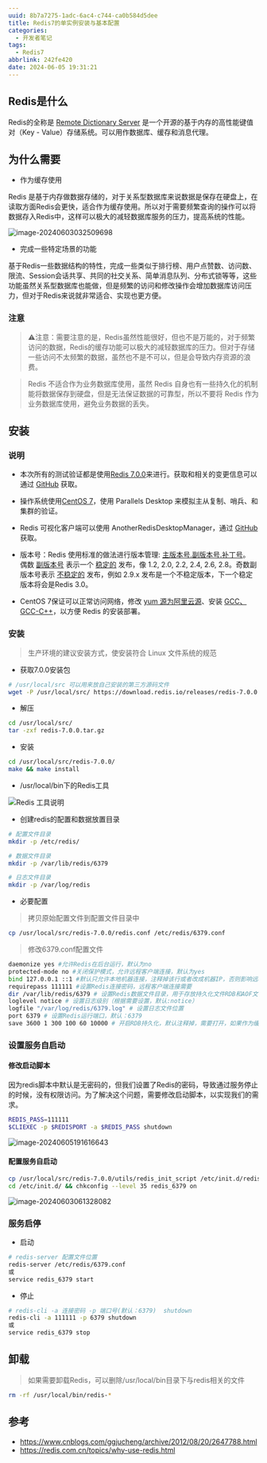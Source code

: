 ```yaml
---
uuid: 8b7a7275-1adc-6ac4-c744-ca0b584d5dee
title: Redis7的单实例安装与基本配置
categories:
  - 开发者笔记
tags:
  - Redis7
abbrlink: 242fe420
date: 2024-06-05 19:31:21
---
```


<meta name="referrer" content="no-referrer" />

<!--more-->

## Redis是什么

Redis的全称是 <u>Remote Dictionary Server</u> 是一个开源的基于内存的高性能键值对（Key - Value）存储系统。可以用作数据库、缓存和消息代理。

## 为什么需要

- 作为缓存使用

Redis 是基于内存做数据存储的，对于关系型数据库来说数据是保存在硬盘上，在读取方面Redis会更快，适合作为缓存使用。所以对于需要频繁查询的操作可以将数据存入Redis中，这样可以极大的减轻数据库服务的压力，提高系统的性能。

![image-20240603032509698](https://qiniu-image.gotojava.cn/blog/202406030325885.png)

- 完成一些特定场景的功能

基于Redis一些数据结构的特性，完成一些类似于排行榜、用户点赞数、访问数、限流、Session会话共享、共同的社交关系、简单消息队列、分布式锁等等，这些功能虽然关系型数据库也能做，但是频繁的访问和修改操作会增加数据库访问压力，但对于Redis来说就非常适合、实现也更方便。

### 注意

> ⚠️注意：需要注意的是，Redis虽然性能很好，但也不是万能的，对于频繁访问的数据，Redis的缓存功能可以极大的减轻数据库的压力。但对于存储一些访问不太频繁的数据，虽然也不是不可以，但是会导致内存资源的浪费。

> Redis 不适合作为业务数据库使用，虽然 Redis 自身也有一些持久化的机制能将数据保存到硬盘，但是无法保证数据的可靠型，所以不要将 Redis 作为业务数据库使用，避免业务数据的丢失。

## 安装

### 说明

- 本次所有的测试验证都是使用[Redis 7.0.0](https://github.com/redis/redis/releases/tag/7.0.0)来进行。获取和相关的变更信息可以通过 [GitHub](https://github.com/redis/redis/releases) 获取。
- 操作系统使用<u>CentOS 7</u>，使用 Parallels Desktop 来模拟主从复制、哨兵、和集群的验证。

- Redis 可视化客户端可以使用 AnotherRedisDesktopManager，通过 [GitHub](https://github.com/qishibo/AnotherRedisDesktopManager/releases) 获取。
- 版本号：Redis 使用标准的做法进行版本管理: <u>主版本号.副版本号.补丁号</u>。 偶数 <u>副版本号</u> 表示一个 <u>稳定的</u> 发布，像 1.2, 2.0, 2.2, 2.4, 2.6, 2.8。奇数副版本号表示 <u>不稳定的</u> 发布，例如 2.9.x 发布是一个不稳定版本，下一个稳定版本将会是Redis 3.0。
- CentOS 7保证可以正常访问网络，修改 [yum 源为阿里云源](https://blog.csdn.net/weixin_38924500/article/details/109555882)、安装 [GCC、GCC-C++](https://gotojava.cn/article/aba7d07)，以方便 Redis 的安装部署。

### 安装

> 生产环境的建议安装方式，使安装符合 Linux 文件系统的规范

- 获取7.0.0安装包

```bash
# /usr/local/src 可以用来放自己安装的第三方源码文件
wget -P /usr/local/src/ https://download.redis.io/releases/redis-7.0.0.tar.gz
```

- 解压

```bash
cd /usr/local/src/
tar -zxf redis-7.0.0.tar.gz
```

- 安装

```bash
cd /usr/local/src/redis-7.0.0/
make && make install
```

- /usr/local/bin下的Redis工具

![Redis 工具说明](https://qiniu-image.gotojava.cn/blog/202406030459591.png)

- 创建redis的配置和数据放置目录

```bash
# 配置文件目录
mkdir -p /etc/redis/

# 数据文件目录
mkdir -p /var/lib/redis/6379

# 日志文件目录
mkdir -p /var/log/redis
```

- 必要配置

> 拷贝原始配置文件到配置文件目录中

```bash
cp /usr/local/src/redis-7.0.0/redis.conf /etc/redis/6379.conf
```

> 修改6379.conf配置文件

```bash
daemonize yes #允许Redis在后台运行，默认为no
protected-mode no #关闭保护模式，允许远程客户端连接，默认为yes
bind 127.0.0.1 ::1 #默认只允许本地机器连接，注释掉该行或者改成机器IP，否则影响远程机器连接
requirepass 111111 #设置Redis连接密码，远程客户端连接需要
dir /var/lib/redis/6379 # 设置Redis数据文件目录，用于存放持久化文件RDB和AOF文件，默认为配置文件的所在目录（即安装目录）
loglevel notice # 设置日志级别（根据需要设置，默认:notice）
logfile "/var/log/redis/6379.log" # 设置日志文件位置
port 6379 # 设置Redis运行端口，默认：6379
save 3600 1 300 100 60 10000 # 开启RDB持久化，默认注释掉，需要打开，如果作为缓存使用，可以不开启
```

### 设置服务自启动

#### 修改启动脚本

因为redis脚本中默认是无密码的，但我们设置了Redis的密码，导致通过服务停止的时候，没有权限访问。为了解决这个问题，需要修改启动脚本，以实现我们的需求。

```bash
REDIS_PASS=111111
$CLIEXEC -p $REDISPORT -a $REDIS_PASS shutdown
```

![image-20240605191616643](https://qiniu-image.gotojava.cn/blog/202406051916738.png)

#### 配置服务自启动

```bash
cp /usr/local/src/redis-7.0.0/utils/redis_init_script /etc/init.d/redis_6379
cd /etc/init.d/ && chkconfig --level 35 redis_6379 on
```

![image-20240603061328082](https://qiniu-image.gotojava.cn/blog/202406030613228.png)

### 服务启停

- 启动

```bash
# redis-server 配置文件位置
redis-server /etc/redis/6379.conf
或
service redis_6379 start
```

- 停止

```bash
# redis-cli -a 连接密码 -p 端口号(默认：6379)  shutdown
redis-cli -a 111111 -p 6379 shutdown
或
service redis_6379 stop
```

## 卸载

> 如果需要卸载Redis，可以删除/usr/local/bin目录下与redis相关的文件

```bash
rm -rf /usr/local/bin/redis-*
```

## 参考

- https://www.cnblogs.com/ggjucheng/archive/2012/08/20/2647788.html
- https://redis.com.cn/topics/why-use-redis.html